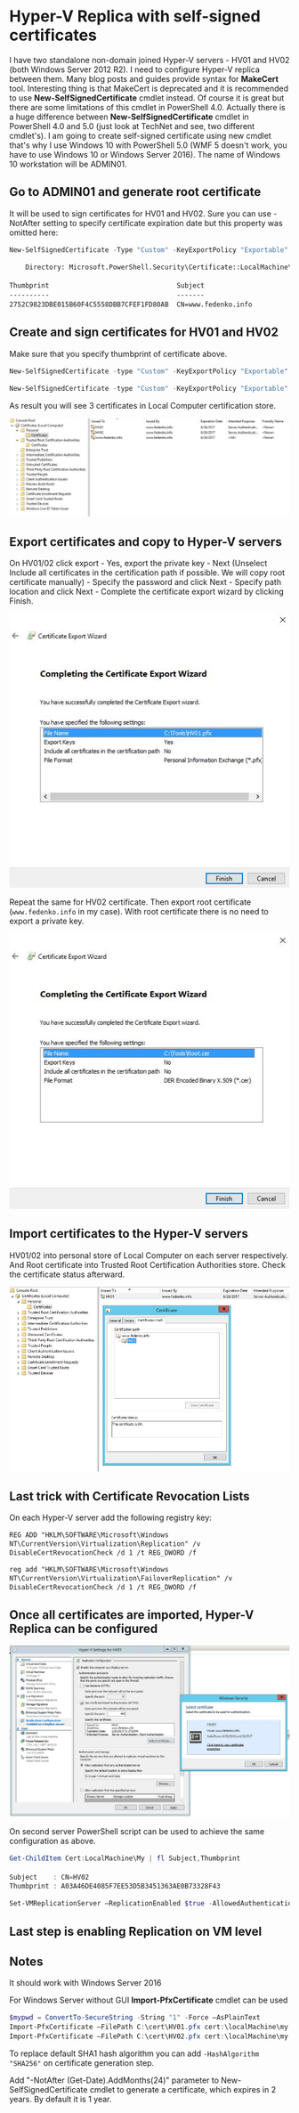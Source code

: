 # Hyper-V Replica with self-signed certificates

I have two standalone non-domain joined Hyper-V servers - HV01 and HV02 (both Windows Server 2012 R2). I need to configure Hyper-V replica between them. Many blog posts and guides provide syntax for **MakeCert** tool. Interesting thing is that MakeCert is deprecated and it is recommended to use **New-SelfSignedCertificate** cmdlet instead. Of course it is great but there are some limitations of this cmdlet in PowerShell 4.0. Actually there is a huge difference between **New-SelfSignedCertificate** cmdlet in PowerShell 4.0 and 5.0 (just look at TechNet and see, two different cmdlet's). I am going to create self-signed certificate using new cmdlet that's why I use Windows 10 with PowerShell 5.0 (WMF 5 doesn't work, you have to use Windows 10 or Windows Server 2016). The name of Windows 10 workstation will be ADMIN01.

## Go to ADMIN01 and generate root certificate

It will be used to sign certificates for HV01 and HV02. Sure you can use -NotAfter setting to specify certificate expiration date but this property was omitted here:

```powershell
New-SelfSignedCertificate -Type "Custom" -KeyExportPolicy "Exportable" -Subject "CN=www.fedenko.info" -CertStoreLocation "Cert:\LocalMachine\My" -KeySpec "Signature" -KeyUsage "CertSign"
```

```cmd
    Directory: Microsoft.PowerShell.Security\Certificate::LocalMachine\My

Thumbprint                                Subject
----------                                -------
2752C9823DBE015B60F4C5558DBB7CFEF1FD80AB  CN=www.fedenko.info
```

## Create and sign certificates for HV01 and HV02

Make sure that you specify thumbprint of certificate above.

```powershell
New-SelfSignedCertificate -type "Custom" -KeyExportPolicy "Exportable" -Subject "CN=HV01" -CertStoreLocation "Cert:\LocalMachine\My" -KeySpec "KeyExchange" -TextExtension @("2.5.29.37={text}1.3.6.1.5.5.7.3.1,1.3.6.1.5.5.7.3.2") -Signer "Cert:LocalMachine\My\2752C9823DBE015B60F4C5558DBB7CFEF1FD80AB" -Provider "Microsoft Enhanced RSA and AES Cryptographic Provider"
```

```powershell
New-SelfSignedCertificate -type "Custom" -KeyExportPolicy "Exportable" -Subject "CN=HV02" -CertStoreLocation "Cert:\LocalMachine\My" -KeySpec "KeyExchange" -TextExtension @("2.5.29.37={text}1.3.6.1.5.5.7.3.1,1.3.6.1.5.5.7.3.2") -Signer "Cert:LocalMachine\My\2752C9823DBE015B60F4C5558DBB7CFEF1FD80AB" -Provider "Microsoft Enhanced RSA and AES Cryptographic Provider"
```

As result you will see 3 certificates in Local Computer certification store.

![screen1](screen1.jpg)

## Export certificates and copy to Hyper-V servers

On HV01/02 click export - Yes, export the private key - Next (Unselect Include all certificates in the certification path if possible. We will copy root certificate manually) - Specify the password and click Next - Specify path location and click Next - Complete the certificate export wizard by clicking Finish.

![screen2](screen2.jpg)

Repeat the same for HV02 certificate. Then export root certificate (`www.fedenko.info` in my case). With root certificate there is no need to export a private key.

![screen3](screen3.jpg)

## Import certificates to the Hyper-V servers

HV01/02 into personal store of Local Computer on each server respectively. And Root certificate into Trusted Root Certification Authorities store. Check the certificate status afterward.

![screen4](screen4.jpg)

## Last trick with Certificate Revocation Lists

On each Hyper-V server add the following registry key:

```reg
REG ADD "HKLM\SOFTWARE\Microsoft\Windows NT\CurrentVersion\Virtualization\Replication" /v DisableCertRevocationCheck /d 1 /t REG_DWORD /f
```

```reg
reg add "HKLM\SOFTWARE\Microsoft\Windows NT\CurrentVersion\Virtualization\FailoverReplication" /v DisableCertRevocationCheck /d 1 /t REG_DWORD /f
```

## Once all certificates are imported, Hyper-V Replica can be configured

![screen5](screen5.jpg)

On second server PowerShell script can be used to achieve the same configuration as above. 

```powershell
Get-ChildItem Cert:LocalMachine\My | fl Subject,Thumbprint

Subject    : CN=HV02
Thumbprint : A03A46DE4085F7EE53D5B3451363AE0B73328F43
```

```powershell
Set-VMReplicationServer –ReplicationEnabled $true -AllowedAuthenticationType Certificate -CertificateThumbprint "A03A46DE4085F7EE53D5B3451363AE0B73328F43" –ReplicationAllowedFromAnyServer $true –DefaultStorageLocation "D:\Hyper-V\Virtual Hard Disks"
```

## Last step is enabling Replication on VM level

## Notes

It should work with Windows Server 2016

For Windows Server without GUI  **Import-PfxCertificate** cmdlet can be used

```powershell
$mypwd = ConvertTo-SecureString -String "1" -Force –AsPlainText
Import-PfxCertificate –FilePath C:\cert\HV01.pfx cert:\localMachine\my -Password $mypwd
Import-PfxCertificate –FilePath C:\cert\HV02.pfx cert:\localMachine\my -Password $mypwd
```

To replace default SHA1 hash algorithm you can add `-HashAlgorithm "SHA256"` on certificate generation step.

Add "-NotAfter (Get-Date).AddMonths(24)" parameter to New-SelfSignedCertificate cmdlet to generate a certificate, which expires in 2 years. By default it is 1 year.
